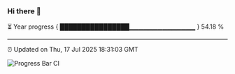 ### Hi there 👋

⏳ Year progress { ████████████████▁▁▁▁▁▁▁▁▁▁▁▁▁▁ } 54.18 %

---

⏰ Updated on Thu, 17 Jul 2025 18:31:03 GMT

![Progress Bar CI](https://github.com/liununu/liununu/workflows/Progress%20Bar%20CI/badge.svg)
